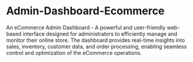 # Admin-Dashboard-Ecommerce
An eCommerce Admin Dashboard - A powerful and user-friendly web-based interface designed for administrators to efficiently manage and monitor their online store. The dashboard provides real-time insights into sales, inventory, customer data, and order processing, enabling seamless control and optimization of the eCommerce operations.
